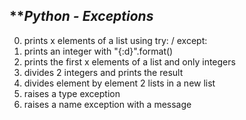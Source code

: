 ## ***Python - Exceptions*
00. prints x elements of a list using try: / except:
01. prints an integer with "{:d}".format()
02. prints the first x elements of a list and only integers
03. divides 2 integers and prints the result 
04. divides element by element 2 lists in a new list
05. raises a type exception
06. raises a name exception with a message
